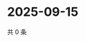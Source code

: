 # 2025-09-15

共 0 条

<!-- BEGIN ZHIHUQUESTIONS -->
<!-- 最后更新时间 Mon Sep 15 2025 02:12:57 GMT+0800 (China Standard Time) -->

<!-- END ZHIHUQUESTIONS -->
